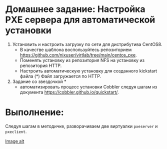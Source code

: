# Домашнее задание: Настройка PXE сервера для автоматической установки
1. Установить и настроить загрузку по сети для дистрибутива CentOS8.
    - В качестве шаблона воспользуйтесь репозиторием https://github.com/nixuser/virtlab/tree/main/centos_pxe.
    - Поменять установку из репозитория NFS на установку из репозитория HTTP.
    - Настроить автоматическую установку для созданного kickstart файла (*) Файл загружается по HTTP.
2. Задание со звездочкой *
    - автоматизировать процесс установки Cobbler cледуя шагам из документа https://cobbler.github.io/quickstart/.
    
# Выполнение:

Следуя шагам в методичке, разворачиваем две виртуалки `pxeserver` и `pxeclient`.


[Image alt](https://github.com/GuliMari/23-PXE/blob/main/Screenshot%20from%202023-03-14%2009-38-37.png)

    
